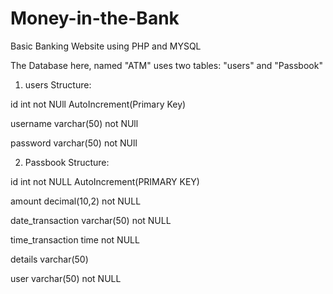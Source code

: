 # Money-in-the-Bank
Basic Banking Website using PHP and MYSQL

The Database here, named "ATM" uses two tables:
"users" and "Passbook"

1. users Structure:

id        int           not NUll  AutoIncrement(Primary Key)

username  varchar(50)   not NUll

password  varchar(50)   not NUll





2. Passbook Structure:

id				        	int				      not NULL		AutoIncrement(PRIMARY KEY)

amount	      			decimal(10,2) 	not NULL		

date_transaction  	varchar(50)		  not NULL

time_transaction	  time 	 		      not NULL

details				      varchar(50)		

user        				varchar(50)		  not NULL

